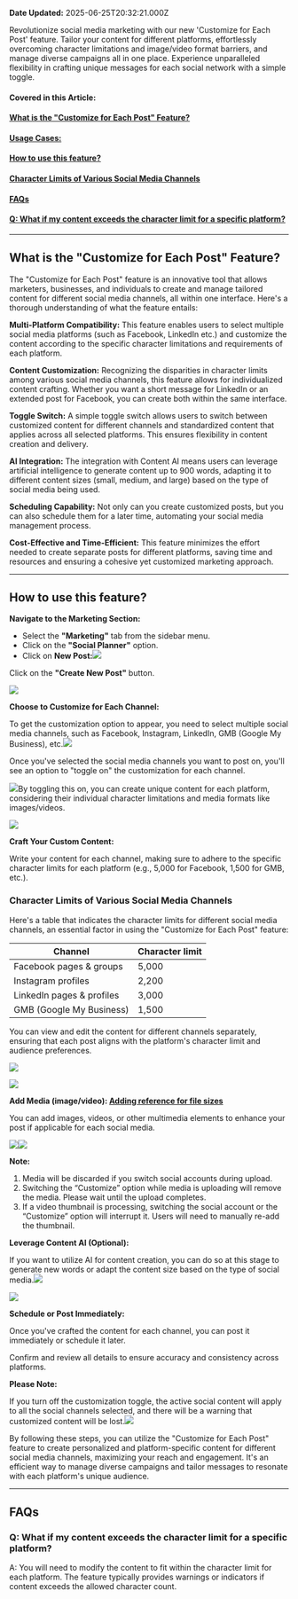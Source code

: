 **Date Updated:** 2025-06-25T20:32:21.000Z

Revolutionize social media marketing with our new 'Customize for Each Post' feature. Tailor your content for different platforms, effortlessly overcoming character limitations and image/video format barriers, and manage diverse campaigns all in one place. Experience unparalleled flexibility in crafting unique messages for each social network with a simple toggle.
  
  
#### **Covered in this Article:**

#### [**What is the "Customize for Each Post" Feature?**](#What-is-the-)

#### [Usage Cases:](#Usage-Cases%3A)

####   
[**How to use this feature?**](#How-to-use-this-feature?)

#### [Character Limits of Various Social Media Channels](#Character-Limits-of-Various-Social-Media-Channels)

####   
[**FAQs**](#FAQs)

#### [Q: What if my content exceeds the character limit for a specific platform?](#Q%3A-What-if-my-content-exceeds-the-character-limit-for-a-specific-platform?)

---

## **What is the "Customize for Each Post" Feature?**

  
The "Customize for Each Post" feature is an innovative tool that allows marketers, businesses, and individuals to create and manage tailored content for different social media channels, all within one interface. Here's a thorough understanding of what the feature entails:

  
**Multi-Platform Compatibility:** This feature enables users to select multiple social media platforms (such as Facebook, LinkedIn etc.) and customize the content according to the specific character limitations and requirements of each platform.

  
**Content Customization:** Recognizing the disparities in character limits among various social media channels, this feature allows for individualized content crafting. Whether you want a short message for LinkedIn or an extended post for Facebook, you can create both within the same interface.

  
**Toggle Switch:** A simple toggle switch allows users to switch between customized content for different channels and standardized content that applies across all selected platforms. This ensures flexibility in content creation and delivery.

  
**AI Integration:** The integration with Content AI means users can leverage artificial intelligence to generate content up to 900 words, adapting it to different content sizes (small, medium, and large) based on the type of social media being used.

  
**Scheduling Capability:** Not only can you create customized posts, but you can also schedule them for a later time, automating your social media management process.

  
**Cost-Effective and Time-Efficient:** This feature minimizes the effort needed to create separate posts for different platforms, saving time and resources and ensuring a cohesive yet customized marketing approach.
  
  
---

## **How to use this feature?**

**Navigate to the Marketing Section:**

* Select the **"Marketing"** tab from the sidebar menu.
* Click on the **"Social Planner"** option.
* Click on **New Post:**![](https://s3.amazonaws.com/cdn.freshdesk.com/data/helpdesk/attachments/production/155005176260/original/DyIootGhs_Fe0VM2ODyR-LvWk8jgZx6ktQ.png?1692034961)

  
Click on the **"Create New Post"** button.

![](https://s3.amazonaws.com/cdn.freshdesk.com/data/helpdesk/attachments/production/155005176564/original/1yhYsF-j8LZBLpCRIiC3DFx8gY6ZUJXcUg.png?1692035255)
  
  
**Choose to Customize for Each Channel:**

To get the customization option to appear, you need to select multiple social media channels, such as Facebook, Instagram, LinkedIn, GMB (Google My Business), etc.![](https://s3.amazonaws.com/cdn.freshdesk.com/data/helpdesk/attachments/production/155005176611/original/uD1WdXkMBcdAAioCchZ9KI4iXPrdpzvs_g.png?1692035350)

  
Once you've selected the social media channels you want to post on, you'll see an option to "toggle on" the customization for each channel. 

![](https://s3.amazonaws.com/cdn.freshdesk.com/data/helpdesk/attachments/production/155048869856/original/ptDSqDDA0-lugx9llLeqsJPma_8UINGDRw.png?1750863431)By toggling this on, you can create unique content for each platform, considering their individual character limitations and media formats like images/videos.  
  
![](https://s3.amazonaws.com/cdn.freshdesk.com/data/helpdesk/attachments/production/155048869875/original/hJ2Sx-u_bU6ihJcENYBeeVoI80wGR0TGPQ.png?1750863457)

  
**Craft Your Custom Content:**

  
Write your content for each channel, making sure to adhere to the specific character limits for each platform (e.g., 5,000 for Facebook, 1,500 for GMB, etc.).

  
### **Character Limits of Various Social Media Channels**

Here's a table that indicates the character limits for different social media channels, an essential factor in using the "Customize for Each Post" feature:

| Channel                   | Character limit |
| ------------------------- | --------------- |
| Facebook pages & groups   | 5,000           |
| Instagram profiles        | 2,200           |
| LinkedIn pages & profiles | 3,000           |
| GMB (Google My Business)  | 1,500           |

You can view and edit the content for different channels separately, ensuring that each post aligns with the platform's character limit and audience preferences.

![](https://s3.amazonaws.com/cdn.freshdesk.com/data/helpdesk/attachments/production/155005176906/original/Hc6I1UBbhapeFzgazVj1Cfl0zRTe5p6WFA.png?1692035608)

![](https://s3.amazonaws.com/cdn.freshdesk.com/data/helpdesk/attachments/production/155005176960/original/5IbS881B_zhWOcA6jL9yt2K-K-aHE71Sxw.png?1692035717)

  
**Add Media (image/video): [Adding reference for file sizes ](https://help.gohighlevel.com/support/solutions/articles/48001210585-posting-content-image-video-and-text-guidelines)**

  
You can add images, videos, or other multimedia elements to enhance your post if applicable for each social media.  
  
![](https://s3.amazonaws.com/cdn.freshdesk.com/data/helpdesk/attachments/production/155048870075/original/_y71MZip2uZ8eWJwiiyGt4iy3jv8be7M4g.png?1750863597)![](https://s3.amazonaws.com/cdn.freshdesk.com/data/helpdesk/attachments/production/155048870095/original/6mW5SrJoH7NcON2qG_e4_d7NXVMXkPuPVw.png?1750863612)  
  
  
**Note:**

1. Media will be discarded if you switch social accounts during upload.
2. Switching the “Customize” option while media is uploading will remove the media. Please wait until the upload completes.
3. If a video thumbnail is processing, switching the social account or the “Customize” option will interrupt it. Users will need to manually re-add the thumbnail.

**Leverage Content AI (Optional):**

  
If you want to utilize AI for content creation, you can do so at this stage to generate new words or adapt the content size based on the type of social media.![](https://s3.amazonaws.com/cdn.freshdesk.com/data/helpdesk/attachments/production/155005177049/original/4YnRYABTyjSflTUNTFwCTIhQ7l7fOgp7GA.png?1692035835)

![](https://s3.amazonaws.com/cdn.freshdesk.com/data/helpdesk/attachments/production/155005177080/original/Ap_qV0C47UudDnSGpOCti216VeTFlQtsBA.png?1692035892)

**Schedule or Post Immediately:**

  
Once you've crafted the content for each channel, you can post it immediately or schedule it later.

Confirm and review all details to ensure accuracy and consistency across platforms.

  
**Please Note:** 

If you turn off the customization toggle, the active social content will apply to all the social channels selected, and there will be a warning that customized content will be lost.![](https://s3.amazonaws.com/cdn.freshdesk.com/data/helpdesk/attachments/production/155005177120/original/-2ntwlxNMYpzQZYt2ekAmKg8YdNiz6tViQ.png?1692035967)

  
By following these steps, you can utilize the "Customize for Each Post" feature to create personalized and platform-specific content for different social media channels, maximizing your reach and engagement. It's an efficient way to manage diverse campaigns and tailor messages to resonate with each platform's unique audience.

  
---

## **FAQs**

### **Q: What if my content exceeds the character limit for a specific platform?**

  
A: You will need to modify the content to fit within the character limit for each platform. The feature typically provides warnings or indicators if content exceeds the allowed character count.

  